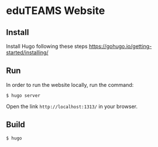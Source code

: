 # eduTEAMS Website


## Install

Install Hugo following these steps https://gohugo.io/getting-started/installing/



## Run

In order to run the website locally, run the command:

```
$ hugo server

```

Open the link `http://localhost:1313/` in your browser.


## Build

```
$ hugo

```

